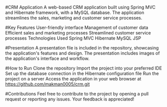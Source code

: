 #CRM Application
A web-based CRM application built using Spring MVC and Hibernate framework, with a MySQL database. The application streamlines the sales, marketing and customer service processes.

#Key Features
User-friendly interface
Management of customer data
Efficient sales and marketing processes
Streamlined customer service processes
Technologies Used
Spring MVC
Hibernate
MySQL
JSP

#Presentation
A presentation file is included in the repository, showcasing the application's features and design. The presentation includes images of the application's interface and workflow.

#How to Run
Clone the repository
Import the project into your preferred IDE
Set up the database connection in the Hibernate configuration file
Run the project on a server
Access the application in your web browser at https://github.com/makman0005/crm.git


#Contributions
Feel free to contribute to the project by opening a pull request or reporting any issues. Your feedback is appreciated!
